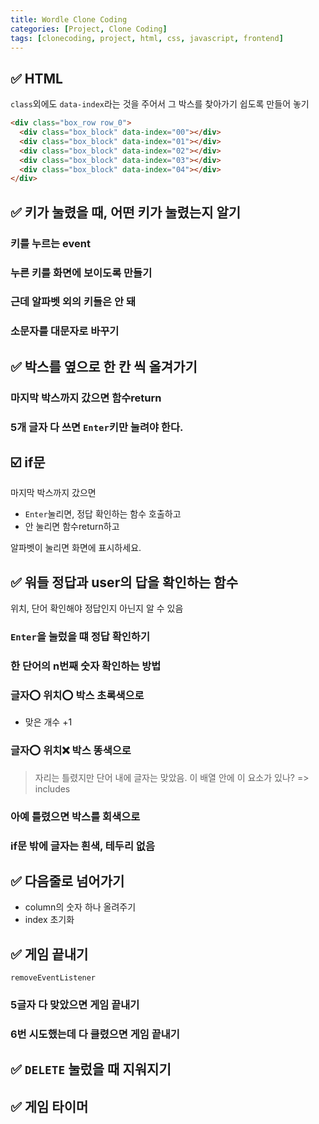 ```yaml
---
title: Wordle Clone Coding
categories: [Project, Clone Coding]
tags: [clonecoding, project, html, css, javascript, frontend]
---
```


## ✅ HTML

`class`외에도 `data-index`라는 것을 주어서 그 박스를 찾아가기 쉽도록 만들어 놓기

```html
<div class="box_row row_0">
  <div class="box_block" data-index="00"></div>
  <div class="box_block" data-index="01"></div>
  <div class="box_block" data-index="02"></div>
  <div class="box_block" data-index="03"></div>
  <div class="box_block" data-index="04"></div>
</div>
```

## ✅ 키가 눌렸을 때, 어떤 키가 눌렸는지 알기

### 키를 누르는 event

### 누른 키를 화면에 보이도록 만들기

### 근데 알파벳 외의 키들은 안 돼

### 소문자를 대문자로 바꾸기

## ✅ 박스를 옆으로 한 칸 씩 올겨가기

### 마지막 박스까지 갔으면 함수return

### 5개 글자 다 쓰면 `Enter`키만 눌려야 한다.

## ☑️ if문

마지막 박스까지 갔으면

- `Enter`눌리면, 정답 확인하는 함수 호출하고
- 안 눌리면 함수return하고

알파벳이 눌리면 화면에 표시하세요.

## ✅ 워들 정답과 user의 답을 확인하는 함수

위치, 단어 확인해야 정답인지 아닌지 알 수 있음

### `Enter`을 눌렀을 떄 정답 확인하기

### 한 단어의 n번째 숫자 확인하는 방법

### 글자⭕️ 위치⭕️ 박스 초록색으로

- 맞은 개수 +1

### 글자⭕️ 위치❌ 박스 똥색으로

> 자리는 틀렸지만 단어 내에 글자는 맞았음.
> 이 배열 안에 이 요소가 있나? => includes

### 아예 틀렸으면 박스를 회색으로

### if문 밖에 글자는 흰색, 테두리 없음

## ✅ 다음줄로 넘어가기

- column의 숫자 하나 올려주기
- index 초기화

## ✅ 게임 끝내기

`removeEventListener`

### 5글자 다 맞았으면 게임 끝내기

### 6번 시도했는데 다 클렸으면 게임 끝내기

## ✅ `DELETE` 눌렀을 때 지워지기

## ✅ 게임 타이머
